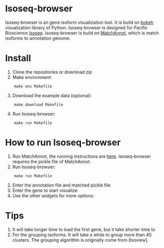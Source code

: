# Isoseq-browser
Isoseq-browser is an gene isoform visualization tool. It is build on [bokeh](https://github.com/bokeh/bokeh) visualization library of Python. Isoseq-browser is designed for Pacific Bioscience [Isoseq](http://www.pacb.com/blog/intro-to-iso-seq-method-full-leng/). Isoseq-browser is build on [MatchAnnot](https://github.com/TomSkelly/MatchAnnot), which is match isoforms to annotation genome. 

# Install
1. Clone the repositories or download zip
2. Make environment:

```
    make env Makefile
```

3. Download the example data (optional):

```
    make download Makefile
```

4. Run Isoseq-browser:

```
    make run Makefile
```

# How to run Isoseq-browser
1. Run MatchAnnot, the running instructions are [here](https://github.com/TomSkelly/MatchAnnot/wiki/How-to-Run-matchAnnot). Isoseq-browser requires the pickle file of MatchAnnot.
2. Run Isoseq-browser:

```
    make run Makefile
```

2. Enter the annotation file and matched pickle file
3. Enter the gene to start visualize
4. Use the other widgets for more options:
    
# Tips
1. It will take longer time to load the first gene, but it take shorter time to 
2. For the grouping isoforms. It will take a while to group more than 40 clusters. The grouping algorithm is originally come from [Isoview].
